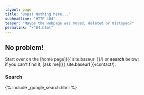```yaml
---
layout: page
title: "Oops! Nothing here..."
subheadline: "HTTP 404"
teaser: "Maybe the webpage was moved, deleted or mistyped?"
permalink: "/404.html"
---
```

## No problem!

Start over on the [home page]({{ site.baseurl }}/) or **search** below;  
if you can't find it, [ask me]({{ site.baseurl }}/contact/).

### Search

{% include _google_search.html %}

